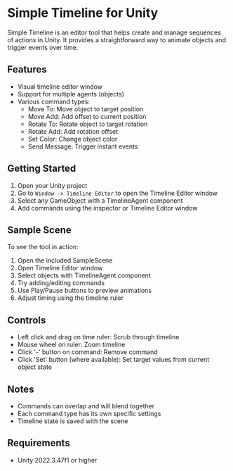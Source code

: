 # Simple Timeline for Unity

Simple Timeline is an editor tool that helps create and manage sequences of actions in Unity. It provides a straightforward way to animate objects and trigger events over time.

## Features

- Visual timeline editor window
- Support for multiple agents (objects)
- Various command types:
  - Move To: Move object to target position
  - Move Add: Add offset to current position
  - Rotate To: Rotate object to target rotation
  - Rotate Add: Add rotation offset
  - Set Color: Change object color
  - Send Message: Trigger instant events

## Getting Started

1. Open your Unity project
2. Go to `Window -> Timeline Editor` to open the Timeline Editor window
3. Select any GameObject with a TimelineAgent component
4. Add commands using the inspector or Timeline Editor window

## Sample Scene

To see the tool in action:
1. Open the included SampleScene
2. Open Timeline Editor window
3. Select objects with TimelineAgent component
4. Try adding/editing commands
5. Use Play/Pause buttons to preview animations
6. Adjust timing using the timeline ruler

## Controls

- Left click and drag on time ruler: Scrub through timeline
- Mouse wheel on ruler: Zoom timeline
- Click '-' button on command: Remove command
- Click 'Set' button (where available): Set target values from current object state

## Notes

- Commands can overlap and will blend together
- Each command type has its own specific settings
- Timeline state is saved with the scene

## Requirements

- Unity 2022.3.47f1 or higher 